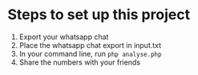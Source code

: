 # Steps to set up this project

1. Export your whatsapp chat
2. Place the whatsapp chat export in input.txt
3. In your command line, run ```php analyse.php```
4. Share the numbers with your friends
